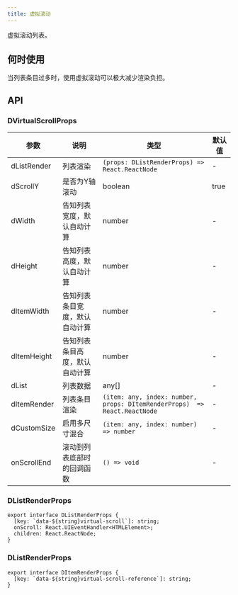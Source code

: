 ```yaml
---
title: 虚拟滚动
---
```


虚拟滚动列表。

## 何时使用

当列表条目过多时，使用虚拟滚动可以极大减少渲染负担。

## API

### DVirtualScrollProps

<!-- prettier-ignore-start -->
| 参数 | 说明 | 类型 | 默认值 | 
| --- | --- | --- | --- | 
| dListRender | 列表渲染 | `(props: DListRenderProps) => React.ReactNode` | - |
| dScrollY | 是否为Y轴滚动 | boolean | true |
| dWidth | 告知列表宽度，默认自动计算 | number | - |
| dHeight | 告知列表高度，默认自动计算 | number | - |
| dItemWidth | 告知列表条目宽度，默认自动计算 | number | - |
| dItemHeight | 告知列表条目高度，默认自动计算 | number | - |
| dList | 列表数据 | any[] | - |
| dItemRender | 列表条目渲染 | `(item: any, index: number, props: DItemRenderProps)  => React.ReactNode` | - | 
| dCustomSize | 启用多尺寸混合 | `(item: any, index: number) => number` | - |
| onScrollEnd | 滚动到列表底部时的回调函数 | `() => void` | - |
<!-- prettier-ignore-end -->

### DListRenderProps

```tsx
export interface DListRenderProps {
  [key: `data-${string}virtual-scroll`]: string;
  onScroll: React.UIEventHandler<HTMLElement>;
  children: React.ReactNode;
}
```

### DListRenderProps

```tsx
export interface DItemRenderProps {
  [key: `data-${string}virtual-scroll-reference`]: string;
}
```
